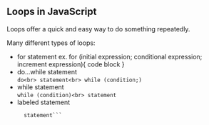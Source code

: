 ## Loops in JavaScript

Loops offer a quick and easy way to do something repeatedly.

Many different types of loops:
- for statement
  ex. for (initial expression; conditional expression; increment expression){ code block }
- do...while statement<br>
  `do<br>
    statement<br>
  while (condition;)`<br>
- while statement<br>
  `while (condition)<br>
    statement`<br>
- labeled statement<br>
  ```label :
    statement```

